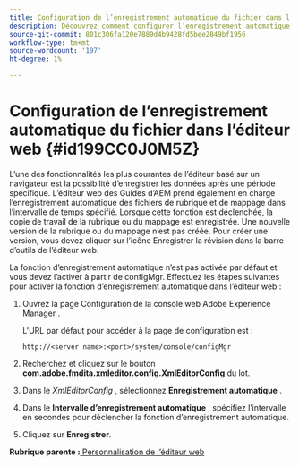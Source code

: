 ```yaml
---
title: Configuration de l’enregistrement automatique du fichier dans l’éditeur web
description: Découvrez comment configurer l’enregistrement automatique du fichier dans l’éditeur web
source-git-commit: 801c306fa120e7889d4b9428fd5bee2849bf1956
workflow-type: tm+mt
source-wordcount: '197'
ht-degree: 1%

---
```



# Configuration de l’enregistrement automatique du fichier dans l’éditeur web {#id199CC0J0M5Z}

L’une des fonctionnalités les plus courantes de l’éditeur basé sur un navigateur est la possibilité d’enregistrer les données après une période spécifique. L’éditeur web des Guides d’AEM prend également en charge l’enregistrement automatique des fichiers de rubrique et de mappage dans l’intervalle de temps spécifié. Lorsque cette fonction est déclenchée, la copie de travail de la rubrique ou du mappage est enregistrée. Une nouvelle version de la rubrique ou du mappage n’est pas créée. Pour créer une version, vous devez cliquer sur l’icône Enregistrer la révision dans la barre d’outils de l’éditeur web.

La fonction d’enregistrement automatique n’est pas activée par défaut et vous devez l’activer à partir de configMgr. Effectuez les étapes suivantes pour activer la fonction d’enregistrement automatique dans l’éditeur web :

1. Ouvrez la page Configuration de la console web Adobe Experience Manager .

   L&#39;URL par défaut pour accéder à la page de configuration est :

   ```http
   http://<server name>:<port>/system/console/configMgr
   ```

1. Recherchez et cliquez sur le bouton **com.adobe.fmdita.xmleditor.config.XmlEditorConfig** du lot.

1. Dans le *XmlEditorConfig* , sélectionnez **Enregistrement automatique** .

1. Dans le **Intervalle d’enregistrement automatique** , spécifiez l’intervalle en secondes pour déclencher la fonction d’enregistrement automatique.

1. Cliquez sur **Enregistrer**.


**Rubrique parente :**[ Personnalisation de l’éditeur web](conf-web-editor.md)

